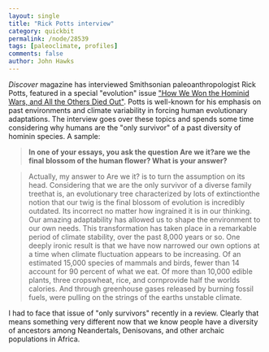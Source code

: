 ```yaml
---
layout: single 
title: "Rick Potts interview" 
category: quickbit
permalink: /node/28539
tags: [paleoclimate, profiles] 
comments: false 
author: John Hawks 
---
```



<em>Discover</em> magazine has interviewed Smithsonian paleoanthropologist Rick Potts, featured in a special "evolution" issue <a href="http://discovermagazine.com/2011/evolution/23-how-we-won-the-hominid-wars/">"How We Won the Hominid Wars, and All the Others Died Out"</a>. Potts is well-known for his emphasis on past environments and climate variability in forcing human evolutionary adaptations. The interview goes over these topics and spends some time considering why humans are the "only survivor" of a past diversity of hominin species. A sample: 

<blockquote><strong>In one of your essays, you ask the question Are we it?are we the final blossom of the human flower? What is your answer? </strong></blockquote>

<blockquote>Actually, my answer to Are we it? is to turn the assumption on its head. Considering that we are the only survivor of a diverse family treethat is, an evolutionary tree characterized by lots of extinctionthe notion that our twig is the final blossom of evolution is incredibly outdated. Its incorrect no matter how ingrained it is in our thinking. Our amazing adaptability has allowed us to shape the environment to our own needs. This transformation has taken place in a remarkable period of climate stability, over the past 8,000 years or so. One deeply ironic result is that we have now narrowed our own options at a time when climate fluctuation appears to be increasing. Of an estimated 15,000 species of mammals and birds, fewer than 14 account for 90 percent of what we eat. Of more than 10,000 edible plants, three cropswheat, rice, and cornprovide half the worlds calories. And through greenhouse gases released by burning fossil fuels, were pulling on the strings of the earths unstable climate.</blockquote>

I had to face that issue of "only survivors" recently in a review. Clearly that means something very different now that we know people have a diversity of ancestors among Neandertals, Denisovans, and other archaic populations in Africa. 

